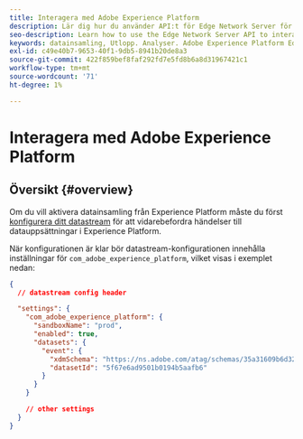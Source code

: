 ```yaml
---
title: Interagera med Adobe Experience Platform
description: Lär dig hur du använder API:t för Edge Network Server för att interagera med Adobe Experience Platform
seo-description: Learn how to use the Edge Network Server API to interact with Adobe Experience Platform
keywords: datainsamling, Utlopp. Analyser. Adobe Experience Platform Edge Network API;aep
exl-id: c49e40b7-9653-40f1-9db5-8941b20de8a3
source-git-commit: 422f859bef8faf292fd7e5fd8b6a8d31967421c1
workflow-type: tm+mt
source-wordcount: '71'
ht-degree: 1%

---
```


# Interagera med Adobe Experience Platform

## Översikt {#overview}

Om du vill aktivera datainsamling från Experience Platform måste du först [konfigurera ditt datastream](../edge/fundamentals/datastreams.md) för att vidarebefordra händelser till datauppsättningar i Experience Platform.

När konfigurationen är klar bör datastream-konfigurationen innehålla inställningar för `com_adobe_experience_platform`, vilket visas i exemplet nedan:


```json
{
  // datastream config header

  "settings": {
    "com_adobe_experience_platform": {
      "sandboxName": "prod",
      "enabled": true,
      "datasets": {
        "event": {
          "xdmSchema": "https://ns.adobe.com/atag/schemas/35a31609b6d3242736751df469ade031",
          "datasetId": "5f67e6ad9501b0194b5aafb6"
        }
      }
    }

    // other settings
  }
}
```
